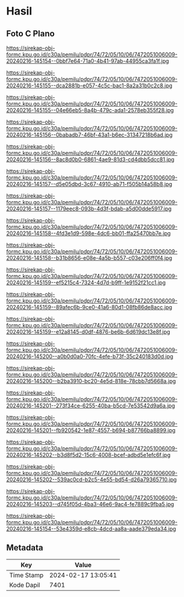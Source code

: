 # Hasil

## Foto C Plano

https://sirekap-obj-formc.kpu.go.id/c30a/pemilu/pdpr/74/72/05/10/06/7472051006009-20240216-145154--0bbf7e64-71a0-4b41-97ab-44955ca3fa1f.jpg

https://sirekap-obj-formc.kpu.go.id/c30a/pemilu/pdpr/74/72/05/10/06/7472051006009-20240216-145155--dca2881b-e057-4c5c-bac1-8a2a31b0c2c8.jpg

https://sirekap-obj-formc.kpu.go.id/c30a/pemilu/pdpr/74/72/05/10/06/7472051006009-20240216-145155--04e66eb5-8a4b-479c-ada1-2578eb355f28.jpg

https://sirekap-obj-formc.kpu.go.id/c30a/pemilu/pdpr/74/72/05/10/06/7472051006009-20240216-145156--0babadb7-46bf-43a1-b6ec-31347218b6ad.jpg

https://sirekap-obj-formc.kpu.go.id/c30a/pemilu/pdpr/74/72/05/10/06/7472051006009-20240216-145156--8ac8d0b0-6861-4ae9-81d3-cd4dbb5dcc81.jpg

https://sirekap-obj-formc.kpu.go.id/c30a/pemilu/pdpr/74/72/05/10/06/7472051006009-20240216-145157--d5e05dbd-3c67-4910-ab71-f505b14a58b8.jpg

https://sirekap-obj-formc.kpu.go.id/c30a/pemilu/pdpr/74/72/05/10/06/7472051006009-20240216-145157--1179eec8-093b-4d3f-bdab-a5d00dde5917.jpg

https://sirekap-obj-formc.kpu.go.id/c30a/pemilu/pdpr/74/72/05/10/06/7472051006009-20240216-145158--4fd3e1d9-598e-4dc6-bb01-ffa25470bb7e.jpg

https://sirekap-obj-formc.kpu.go.id/c30a/pemilu/pdpr/74/72/05/10/06/7472051006009-20240216-145158--b31b8656-e08e-4a5b-b557-c03e206ff0f4.jpg

https://sirekap-obj-formc.kpu.go.id/c30a/pemilu/pdpr/74/72/05/10/06/7472051006009-20240216-145159--ef5215c4-7324-4d7d-b9ff-1e9152f21cc1.jpg

https://sirekap-obj-formc.kpu.go.id/c30a/pemilu/pdpr/74/72/05/10/06/7472051006009-20240216-145159--89afec6b-9ce0-41a6-80d1-08fb86de8acc.jpg

https://sirekap-obj-formc.kpu.go.id/c30a/pemilu/pdpr/74/72/05/10/06/7472051006009-20240216-145159--e12a8145-d0df-4876-be6b-6d619dc13e8f.jpg

https://sirekap-obj-formc.kpu.go.id/c30a/pemilu/pdpr/74/72/05/10/06/7472051006009-20240216-145200--a0b0d0a0-70fc-4efe-b73f-35c240183d0d.jpg

https://sirekap-obj-formc.kpu.go.id/c30a/pemilu/pdpr/74/72/05/10/06/7472051006009-20240216-145200--b2ba3910-bc20-4e5d-818e-78cbb7d5668a.jpg

https://sirekap-obj-formc.kpu.go.id/c30a/pemilu/pdpr/74/72/05/10/06/7472051006009-20240216-145201--273f34ce-6255-40ba-b5cd-7e53542d9a6a.jpg

https://sirekap-obj-formc.kpu.go.id/c30a/pemilu/pdpr/74/72/05/10/06/7472051006009-20240216-145201--fb920542-1e87-4557-b694-b87766ba8899.jpg

https://sirekap-obj-formc.kpu.go.id/c30a/pemilu/pdpr/74/72/05/10/06/7472051006009-20240216-145202--b3d8f5d2-15c6-4008-bcef-adbd5e1efc6f.jpg

https://sirekap-obj-formc.kpu.go.id/c30a/pemilu/pdpr/74/72/05/10/06/7472051006009-20240216-145202--539ac0cd-b2c5-4e55-bd54-d26a79365710.jpg

https://sirekap-obj-formc.kpu.go.id/c30a/pemilu/pdpr/74/72/05/10/06/7472051006009-20240216-145203--d745f05d-4ba3-46e6-9ac4-fe7889c9fba5.jpg

https://sirekap-obj-formc.kpu.go.id/c30a/pemilu/pdpr/74/72/05/10/06/7472051006009-20240216-145154--53e4359d-e8cb-4dcd-aa8a-aade379eda34.jpg


## Metadata

| Key        | Value               |
| ---------- | ------------------- |
| Time Stamp | 2024-02-17 13:05:41 |
| Kode Dapil | 7401                |




